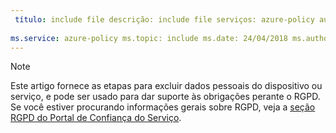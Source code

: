 ```yaml
---
 título: include file descrição: include file serviços: azure-policy autor: eross-msft
 
ms.service: azure-policy ms.topic: include ms.date: 24/04/2018 ms.author: lizross ms.custom: include file
---
```


>[!Note] 
> Este artigo fornece as etapas para excluir dados pessoais do dispositivo ou serviço, e pode ser usado para dar suporte às obrigações perante o RGPD. Se você estiver procurando informações gerais sobre RGPD, veja a [seção RGPD do Portal de Confiança do Serviço](https://servicetrust.microsoft.com/ViewPage/GDPRGetStarted).